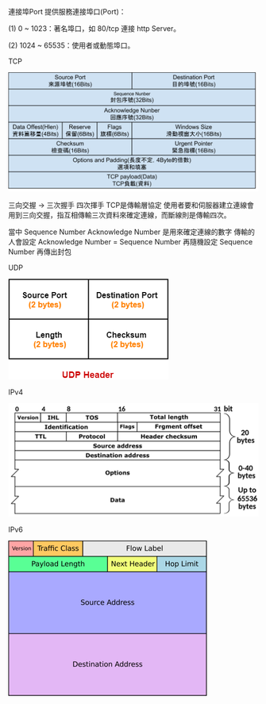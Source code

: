 連接埠Port
提供服務連接埠口(Port)：

(1) 0 ~ 1023：著名埠口，如 80/tcp 連接 http Server。

(2) 1024 ~ 65535：使用者或動態埠口。

TCP

![](TCP.png)

三向交握 -> 三次握手 四次揮手 TCP是傳輸層協定 使用者要和伺服器建立連線會用到三向交握，指互相傳輸三次資料來確定連線，而斷線則是傳輸四次。

當中
Sequence Number
Acknowledge Number
是用來確定連線的數字 傳輸的人會設定 Acknowledge Number = Sequence Number 再隨機設定 Sequence Number 再傳出封包

UDP 

![](UDP.png)

IPv4

![](IPv4.png)

IPv6

![](IPv6.png)
